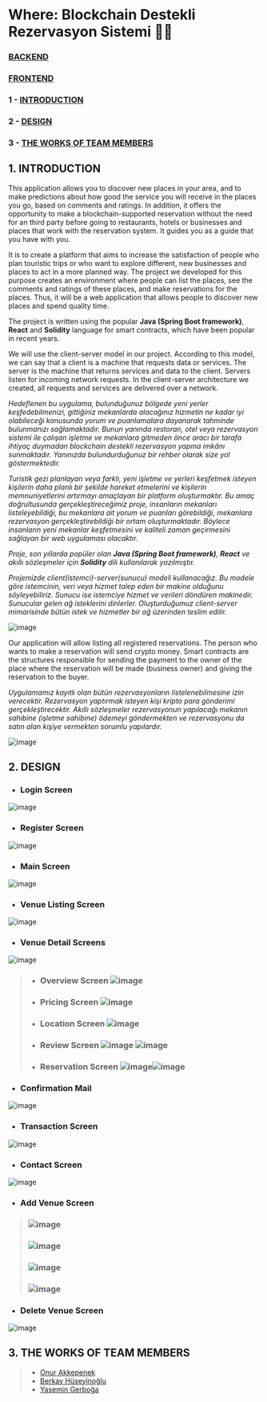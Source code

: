 # Where: Blockchain Destekli Rezervasyon Sistemi 👩‍💻
### [BACKEND](https://github.com/where-project/where)
### [FRONTEND](https://github.com/where-project/where-frontend)
### 1 - [INTRODUCTION](https://github.com/where-project#1-introduction)
### 2 - [DESIGN](https://github.com/where-project#2-design)
### 3 - [THE WORKS OF TEAM MEMBERS](https://github.com/where-project#3-the-works-of-team-members)

## 1. INTRODUCTION
This application allows you to discover new places in your area, and to make predictions about how good the service you will receive in the places you go, based on comments and ratings. In addition, it offers the opportunity to make a blockchain-supported reservation without the need for an third party before going to restaurants, hotels or businesses and places that work with the reservation system. It guides you as a guide that you have with you.

It is to create a platform that aims to increase the satisfaction of people who plan touristic trips or who want to explore different, new businesses and places to act in a more planned way. The project we developed for this purpose creates an environment where people can list the places, see the comments and ratings of these places, and make reservations for the places. Thus, it will be a web application that allows people to discover new places and spend quality time.

The project is written using the popular **Java (Spring Boot framework)**, **React** and **Solidity** language for smart contracts, which have been popular in recent years.

We will use the client-server model in our project. According to this model, we can say that a client is a machine that requests data or services. The server is the machine that returns services and data to the client. Servers listen for incoming network requests. In the client-server architecture we created, all requests and services are delivered over a network.

  _Hedeflenen bu uygulama, bulunduğunuz bölgede yeni yerler keşfedebilmenizi, gittiğiniz mekanlarda alacağınız hizmetin ne kadar iyi olabileceği konusunda yorum ve puanlamalara dayanarak tahminde bulunmanızı sağlamaktadır. Bunun yanında restoran, otel veya rezervasyon sistemi ile çalışan işletme ve mekanlara gitmeden önce aracı bir tarafa ihtiyaç duymadan blockchain destekli rezervasyon yapma imkânı sunmaktadır. Yanınızda bulundurduğunuz bir rehber olarak size yol göstermektedir._

_Turistik gezi planlayan veya farklı, yeni işletme ve yerleri keşfetmek isteyen kişilerin daha planlı bir şekilde hareket etmelerini ve kişilerin memnuniyetlerini artırmayı amaçlayan bir platform oluşturmaktır. Bu amaç doğrultusunda gerçekleştireceğimiz proje, insanların mekanları listeleyebildiği, bu mekanlara ait yorum ve puanları görebildiği, mekanlara rezervasyon gerçekleştirebildiği bir ortam oluşturmaktadır. Böylece insanların yeni mekanlar keşfetmesini ve kaliteli zaman geçirmesini sağlayan bir web uygulaması olacaktır._

_Proje, son yıllarda popüler olan **Java (Spring Boot framework)**, **React** ve akıllı sözleşmeler için **Solidity** dili kullanılarak yazılmıştır._

_Projemizde client(istemci)-server(sunucu) modeli kullanacağız. Bu modele göre istemcinin, veri veya hizmet talep eden bir makine olduğunu söyleyebiliriz. Sunucu ise istemciye hizmet ve verileri döndüren makinedir. Sunucular gelen ağ isteklerini dinlerler. Oluşturduğumuz client-server mimarisinde bütün istek ve hizmetler bir ağ üzerinden teslim edilir._

![image](https://user-images.githubusercontent.com/61885344/187069017-718e05b8-fb22-4fdc-b458-88dfc6934180.png)

Our application will allow listing all registered reservations. The person who wants to make a reservation will send crypto money. Smart contracts are the structures responsible for sending the payment to the owner of the place where the reservation will be made (business owner) and giving the reservation to the buyer.

_Uygulamamız kayıtlı olan bütün rezervasyonların listelenebilmesine izin verecektir. Rezervasyon yaptırmak isteyen kişi kripto para gönderimi gerçekleştirecektir. Akıllı sözleşmeler rezervasyonun yapılacağı mekanın sahibine (işletme sahibine) ödemeyi göndermekten ve rezervasyonu da satın alan kişiye vermekten sorumlu yapılardır._

![image](https://user-images.githubusercontent.com/61885344/187069285-0983f7b6-5c12-4e31-8429-37f5ba1aaf63.png)

## 2. DESIGN
- ### Login Screen
![image](https://user-images.githubusercontent.com/61885344/187069502-e154037d-2b97-42ba-9f5d-2958d9ab4133.png)

-  ### Register Screen
![image](https://user-images.githubusercontent.com/61885344/187069571-4975d7bd-8c86-415a-875e-96031bfec541.png)

- ### Main Screen
![image](https://user-images.githubusercontent.com/61885344/187069681-58591fe3-b4d8-4f7c-94d4-c461beade2d7.png)

- ### Venue Listing Screen
![image](https://user-images.githubusercontent.com/61885344/187073573-6e2181c5-c943-4e3a-9c13-fe74415222a7.png)

- ### Venue Detail Screens
![image](https://user-images.githubusercontent.com/61885344/187073755-24ec2d15-e151-49df-9e9a-4d04b0716006.png)
> - ### Overview Screen ![image](https://user-images.githubusercontent.com/61885344/187074887-7f89a673-5737-4416-8d8d-a8c428cf6c34.png)
> - ### Pricing Screen ![image](https://user-images.githubusercontent.com/61885344/187074931-b10c695f-8afb-45c5-b289-116c3cfd58fe.png)
> - ### Location Screen ![image](https://user-images.githubusercontent.com/61885344/187074968-d4dc1b94-39b3-4f44-9abe-5f2cb4e429a2.png)
> - ### Review Screen ![image](https://user-images.githubusercontent.com/61885344/187075207-98c1dae1-cb60-42d8-963f-b1c3cae4bae9.png) ![image](https://user-images.githubusercontent.com/61885344/187075242-48cd2f3d-490f-451f-97bc-6840aca8b396.png)
> - ### Reservation Screen ![image](https://user-images.githubusercontent.com/61885344/187075055-c22abd4b-77fd-40de-b039-8fce06ec2b39.png)![image](https://user-images.githubusercontent.com/61885344/187477763-3ffa3638-128b-4997-8664-cbfbe44261c1.png)

- ### Confirmation Mail 
![image](https://user-images.githubusercontent.com/61885344/187477491-3dc426da-9bbb-400b-9e59-9bf06bc0192c.png)
- ### Transaction Screen 
![image](https://user-images.githubusercontent.com/61885344/187477661-3b6e9206-4bc9-4eb1-b177-c363205ae638.png)
- ### Contact Screen 
![image](https://user-images.githubusercontent.com/61885344/187477994-cadc0753-a114-4623-8f8b-3374ab206565.png)
- ### Add Venue Screen
>  ### ![image](https://user-images.githubusercontent.com/61885344/187478346-64246b7c-8f43-4f67-8e8f-c204177107cf.png)
>  ### ![image](https://user-images.githubusercontent.com/61885344/187478466-a68ce614-9fe5-49d5-93e3-cef058ca3d50.png)
>  ### ![image](https://user-images.githubusercontent.com/61885344/187478499-64237f09-7b40-439d-b8ca-11d17ec2e9d3.png) 
>  ### ![image](https://user-images.githubusercontent.com/61885344/187478521-8715e0e1-974b-44ed-9ece-8ce29c79853a.png)
- ### Delete Venue Screen 
![image](https://user-images.githubusercontent.com/61885344/187478636-22cd68d9-7c98-432e-a3aa-0e614fc21112.png)


## 3. THE WORKS OF TEAM MEMBERS
>* [Onur Akkepenek](https://github.com/OnurAkkepenekk)
>* [Berkay Hüseyinoğlu](https://github.com/thehuseyinoglu)
>* [Yasemin Gerboğa](https://github.com/yasemingerboga)
